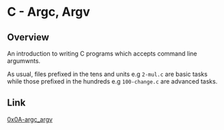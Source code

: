 # C - Argc, Argv

## Overview
An introduction to writing C programs which accepts command line argumwnts.

As usual, files prefixed in the tens and units e.g `2-mul.c` are basic tasks while those prefixed in the hundreds e.g `100-change.c` are advanced tasks.

## Link
[0x0A-argc_argv](https://intranet.alxswe.com/projects/221)
